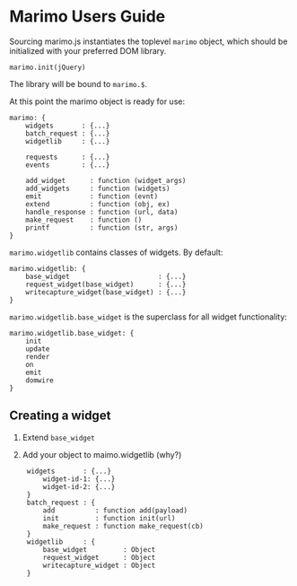 # Marimo Users Guide

Sourcing marimo.js instantiates the toplevel ``marimo`` object, which should be initialized with your preferred DOM library.

	marimo.init(jQuery)

The library will be bound to ``marimo.$``.

At this point the marimo object is ready for use:

	marimo: {
		widgets       : {...}
		batch_request : {...}
		widgetlib     : {...}

		requests      : {...}
		events        : {...}

		add_widget      : function (widget_args)
		add_widgets     : function (widgets)
		emit            : function (evnt)
		extend          : function (obj, ex)
		handle_response : function (url, data)
		make_request    : function ()
		printf          : function (str, args)
	}

``marimo.widgetlib`` contains classes of widgets. By default: 

	marimo.widgetlib: {
		base_widget                      : {...}
		request_widget(base_widget)      : {...}
		writecapture_widget(base_widget) : {...}
	}

``marimo.widgetlib.base_widget`` is the superclass for all widget functionality:

	marimo.widgetlib.base_widget: {
		init
		update
		render
		on
		emit
		domwire
	}

## Creating a widget

1. Extend ``base_widget``

2. Add your object to maimo.widgetlib (why?)


		widgets       : {...}
			widget-id-1: {...}
			widget-id-2: {...}
		}
		batch_request : {
			add          : function add(payload)
			init         : function init(url)
			make_request : function make_request(cb)
		}
		widgetlib     : {
			base_widget         : Object
			request_widget      : Object
			writecapture_widget : Object
		}
